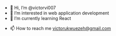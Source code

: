 - 👋 Hi, I’m @victorvi007
- 👀 I’m interested in web application development
- 🌱 I’m currently learning React
<!-- - 💞️ I’m looking to collaborate on ... -->
- 📫 How to reach me victorukwuezeh@gmail.com

<!---
victorvi007/victorvi007 is a ✨ special ✨ repository because its `README.md` (this file) appears on your GitHub profile.
You can click the Preview link to take a look at your changes.
--->
